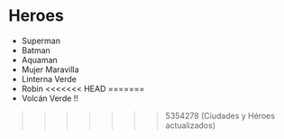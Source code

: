# Heroes

* Superman
* Batman
* Aquaman
* Mujer Maravilla
* Linterna Verde
* Robin
<<<<<<< HEAD
=======
* Volcán Verde !!
>>>>>>> 5354278 (Ciudades y Héroes actualizados)
